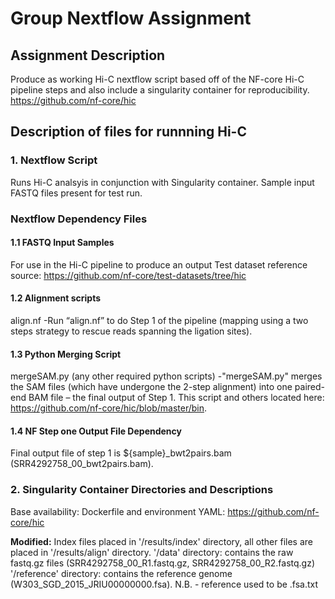 # Group Nextflow Assignment

## Assignment Description
Produce as working Hi-C nextflow script based off of the NF-core Hi-C pipeline steps and also include a singularity container for reproducibility.
https://github.com/nf-core/hic

## Description of files for runnning Hi-C

### 1. Nextflow Script
Runs Hi-C analsyis in conjunction with Singularity container. Sample input FASTQ files present for test run.

### Nextflow Dependency Files
#### 1.1 FASTQ Input Samples
For use in the Hi-C pipeline to produce an output
Test dataset reference source: https://github.com/nf-core/test-datasets/tree/hic

#### 1.2 Alignment scripts
align.nf
-Run “align.nf” to do Step 1 of the pipeline (mapping using a two steps strategy to rescue reads spanning the ligation sites). 

#### 1.3 Python Merging Script
mergeSAM.py (any other required python scripts) 
-"mergeSAM.py" merges the SAM files (which have undergone the 2-step alignment) into one paired-end BAM file – the final output of Step 1. 
This script and others located here: https://github.com/nf-core/hic/blob/master/bin.

#### 1.4 NF Step one Output File Dependency
Final output file of step 1 is ${sample}_bwt2pairs.bam (SRR4292758_00_bwt2pairs.bam).

### 2. Singularity Container Directories and Descriptions
Base availability: Dockerfile and environment YAML: https://github.com/nf-core/hic


****Modified:****
Index files placed in '/results/index' directory, all other files are placed in '/results/align' directory.
'/data' directory: contains the raw fastq.gz files (SRR4292758_00_R1.fastq.gz, SRR4292758_00_R2.fastq.gz)
'/reference' directory: contains the reference genome (W303_SGD_2015_JRIU00000000.fsa). N.B. - reference used to be .fsa.txt


